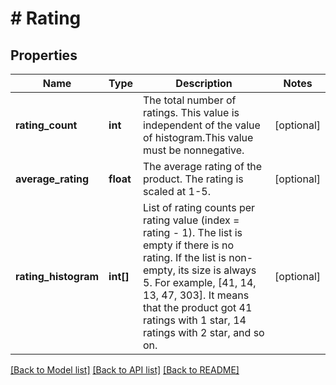 # # Rating

## Properties

Name | Type | Description | Notes
------------ | ------------- | ------------- | -------------
**rating_count** | **int** | The total number of ratings. This value is independent of the value of histogram.This value must be nonnegative. | [optional]
**average_rating** | **float** | The average rating of the product. The rating is scaled at 1-5. | [optional]
**rating_histogram** | **int[]** | List of rating counts per rating value (index &#x3D; rating - 1). The list is empty if there is no rating. If the list is non-empty, its size is always 5. For example, [41, 14, 13, 47, 303]. It means that the product got 41 ratings with 1 star, 14 ratings with 2 star, and so on. | [optional]

[[Back to Model list]](../../README.md#models) [[Back to API list]](../../README.md#endpoints) [[Back to README]](../../README.md)
